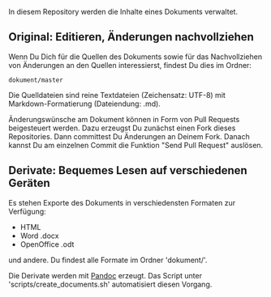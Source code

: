 In diesem Repository werden die Inhalte eines Dokuments verwaltet.

Original: Editieren, Änderungen nachvollziehen
----------------------------------------------

Wenn Du Dich für die Quellen des Dokuments sowie für das Nachvollziehen von Änderungen an den Quellen interessierst, findest Du dies im Ordner:

    dokument/master

Die Quelldateien sind reine Textdateien (Zeichensatz: UTF-8) mit Markdown-Formatierung (Dateiendung: .md).

Änderungswünsche am Dokument können in Form von Pull Requests beigesteuert werden. Dazu erzeugst Du zunächst einen Fork dieses Repositories. Dann committest Du Änderungen an Deinem Fork. Danach kannst Du am einzelnen Commit die Funktion "Send Pull Request" auslösen.

Derivate: Bequemes Lesen auf verschiedenen Geräten
--------------------------------------------------

Es stehen Exporte des Dokuments in verschiedensten Formaten zur Verfügung:

* HTML
* Word .docx
* OpenOffice .odt

und andere. Du findest alle Formate im Ordner 'dokument/'.

Die Derivate werden mit [Pandoc](http://johnmacfarlane.net/pandoc/) erzeugt. Das Script unter 'scripts/create_documents.sh' automatisiert diesen Vorgang.